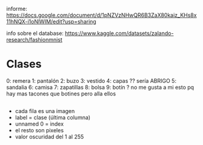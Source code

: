 informe: https://docs.google.com/document/d/1pNZVzNHwQR6B3ZaX80kaiz_KHs8x11hNQX-i1oNlWIM/edit?usp=sharing

info sobre el database: https://www.kaggle.com/datasets/zalando-research/fashionmnist
# Clases 
0: remera
1: pantalón
2: buzo
3: vestido 
4: capas ?? sería ABRIGO
5: sandalia
6: camisa
7: zapatillas
8: bolsa 
9: botín ?
no me gusta a mi esto pq hay mas tacones que botines pero alla ellos

## 
* cada fila es una imagen
* label = clase (última columna)
* unnamed 0 = index 
* el resto son pixeles
* valor oscuridad del 1 al 255 
